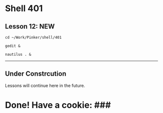 # Shell 401
## Lesson 12: NEW

`cd ~/Work/Pinker/shell/401`

`gedit &`

`nautilus . &`
___

## Under Constrcution
Lessons will continue here in the future.

# Done! Have a cookie: ### #

